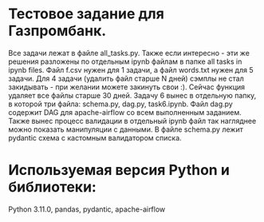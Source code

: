 # Тестовое задание для Газпромбанк. 

Все задачи лежат в файле all_tasks.py. Также если интересно - эти же решения разложены по отдельным ipynb файлам в папке all tasks in ipynb files.
Файл f.csv нужен для 1 задачи, а файл words.txt нужен для 5 задачи.
Для 4 задачи (удалить файл старше N дней) сэмплы не стал закидывать - при желании можете закинуть свои :). Сейчас функция удаляет все файлы старше 30 дней.
Задачу 6 вынес в отдельную папку, в которой три файла: schema.py, dag.py, task6.ipynb. Файл dag.py содержит DAG для apache-airflow со всем выполненным заданием. Также вынес процесс валидации в отдельный ipynb файл так нагляднее можно показать манипуляции с данными. 
В файле schema.py лежит pydantic схема с кастомным валидатором списка.
# Используемая версия Python и библиотеки:
Python 3.11.0, pandas, pydantic, apache-airflow
